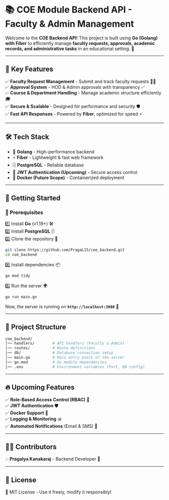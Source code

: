 # 📚 COE Module Backend API - Faculty & Admin Management

Welcome to the **COE Backend API**! This project is built using **Go (Golang) with Fiber** to efficiently manage **faculty requests, approvals, academic records, and administrative tasks** in an educational setting. 🎯  

---

## 🌟 **Key Features**
✅ **Faculty Request Management** - Submit and track faculty requests 🧑‍🏫  
✅ **Approval System** - HOD & Admin approvals with transparency ✅  
✅ **Course & Department Handling** - Manage academic structure efficiently 🎓  
✅ **Secure & Scalable** - Designed for performance and security 🛡️  
✅ **Fast API Responses** - Powered by **Fiber**, optimized for speed ⚡  

---

## 🛠️ **Tech Stack**
- 🚀 **Golang** - High-performance backend  
- ⚡ **Fiber** - Lightweight & fast web framework  
- 🗄️ **PostgreSQL** - Reliable database  
- 🔐 **JWT Authentication (Upcoming)** - Secure access control  
- 📡 **Docker (Future Scope)** - Containerized deployment  

---

## 🚀 **Getting Started**
### **🔹 Prerequisites**
1️⃣ Install **Go** (v1.19+) 🛠️  
2️⃣ Install **PostgreSQL** 🗄️  
3️⃣ Clone the repository 🔽  
```sh
git clone https://github.com/PragaL15/coe_backend.git
cd coe_backend
```
4️⃣ Install dependencies 📦  
```sh
go mod tidy
```
5️⃣ Run the server 🌍  
```sh
go run main.go
```
Now, the server is running on **`http://localhost:3000`** 🎉  

---

## 📌 **Project Structure**
```sh
coe_backend/
│── handlers/        # API handlers (Faculty & Admin)
│── routes/          # Route definitions
│── db/              # Database connection setup
│── main.go          # Main entry point of the server
│── go.mod           # Go module dependencies
│── .env             # Environment variables (Port, DB config)
```

---

## 🔥 **Upcoming Features**
✅ **Role-Based Access Control (RBAC)** 🔐  
✅ **JWT Authentication** 🛡️  
✅ **Docker Support** 🐳  
✅ **Logging & Monitoring** 📊  
✅ **Automated Notifications** (Email & SMS) 📩  

---

## 👨‍💻 **Contributors**
💡 **Pragalya Kanakaraj** - Backend Developer 🚀  

---

## 📝 **License**
📜 MIT License - Use it freely, modify it responsibly!  
